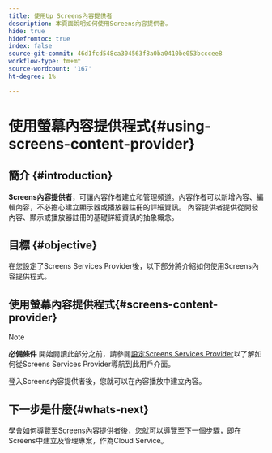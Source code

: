 ```yaml
---
title: 使用Up Screens內容提供者
description: 本頁面說明如何使用Screens內容提供者。
hide: true
hidefromtoc: true
index: false
source-git-commit: 46d1fcd548ca304563f8a0ba0410be053bcccee8
workflow-type: tm+mt
source-wordcount: '167'
ht-degree: 1%

---
```



# 使用螢幕內容提供程式{#using-screens-content-provider}

## 簡介 {#introduction}

**Screens內容提供者**，可讓內容作者建立和管理頻道。內容作者可以新增內容、編輯內容，不必擔心建立顯示器或播放器註冊的詳細資訊。 內容提供者提供從開發內容、顯示或播放器註冊的基礎詳細資訊的抽象概念。

## 目標 {#objective}

在您設定了Screens Services Provider後，以下部分將介紹如何使用Screens內容提供程式。

## 使用螢幕內容提供程式{#screens-content-provider}

>[!NOTE]
>**必備條件**
>開始閱讀此部分之前，請參閱[設定Screens Services Provider](/help/screens-cloud/setting-up-project/setting-up-screens-services-provider.md)以了解如何從Screens Services Provider導航到此用戶介面。

登入Screens內容提供者後，您就可以在內容播放中建立內容。

## 下一步是什麼{#whats-next}

學會如何導覽至Screens內容提供者後，您就可以導覽至下一個步驟，即在Screens中建立及管理專案，作為Cloud Service。

